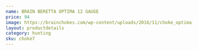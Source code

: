 ```yaml
---
name: BRAIN BERETTA OPTIMA 12 GAUGE
price: 94
image: https://brainchokes.com/wp-content/uploads/2016/11/choke_optima-400x300.jpg
layout: productdetails
category: hunting
sku: choke7
---
```

